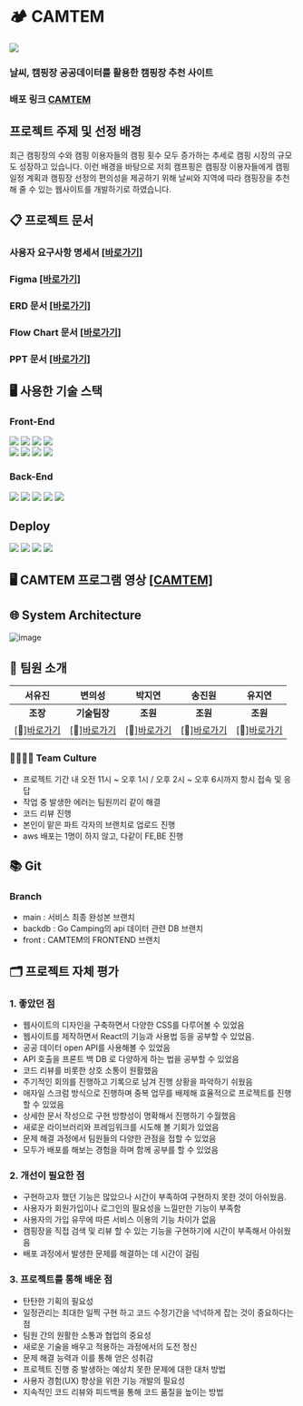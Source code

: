 
# 🏕 CAMTEM 
<img src="https://github.com/hyeran0920/CamTem/assets/50619898/1498b6ad-5aec-45eb-bd7a-44c2e65149cb">

### 날씨, 캠핑장 공공데이터를 활용한 캠핑장 추천 사이트
### 배포 링크 [CAMTEM](http://qusdml123.site/)
## 프로젝트 주제 및 선정 배경

최근 캠핑장의 수와 캠핑 이용자들의 캠핑 횟수 모두 증가하는 추세로 캠핑 시장의 규모도 성장하고 있습니다. 이런 배경을 바탕으로 저희 캠프핑은 캠핑장 이용자들에게 캠핑 일정 계획과 캠핑장 선정의 편의성을 제공하기 위해 날씨와 지역에 따라 캠핑장을 추천해 줄 수 있는 웹사이트를 개발하기로 하였습니다.

## 📋 프로젝트 문서
### 사용자 요구사항 명세서 [[바로가기]](https://docs.google.com/spreadsheets/d/1ftcNHOb9fNEnFJ1aJMT14PjiASkAc0SLzXYaZOVGDag/edit?usp=sharing)
### Figma [[바로가기]](https://www.figma.com/design/qmyoSrg2ofQVP0w38MHFow/Figma-Website-Template---Landing-Page-(Free)-(Community)?node-id=0-88&t=Y1tvTZXDmLaBC0sx-0)
### ERD 문서 [[바로가기]](https://www.erdcloud.com/d/DcPWPFZsbYPKSH32T)
### Flow Chart 문서 [[바로가기]](https://drive.google.com/file/d/12UhbCWpha8bSc_JCTSQO4jzVTy1vviXT/view?usp=sharing)
### PPT 문서 [[바로가기]](https://www.canva.com/design/DAGFuLJojIc/uhV_paz6O5xeYAhjovQMOw/view?utm_content=DAGFuLJojIc&utm_campaign=share_your_design&utm_medium=link&utm_source=shareyourdesignpanel)

## 🖥 사용한 기술 스택
### Front-End
<img src="https://img.shields.io/badge/CSS3-1572B6?style=flat-square&logo=css3&logoColor=white"/> <img src="https://img.shields.io/badge/Bootstrapap-7952B3?style=flat-square&logo=bootstrap&logoColor=white"/> <img src="https://img.shields.io/badge/HTML5-E34F26?style=flat-square&logo=html5&logoColor=white"/> <img src="https://img.shields.io/badge/React-61DAFB?style=flat-square&logo=React&logoColor=black"/><br />
<img src="https://img.shields.io/badge/styled components-DB7093?style=flat-square&logo=styled-components&logoColor=white"/> <img src="https://img.shields.io/badge/JavaScript-F7DF1E?style=flat-square&logo=javascript&logoColor=black"/> <img src="https://img.shields.io/badge/axios-5A29E4?style=flat-square&logo=axios&logoColor=white"/> <img src="https://img.shields.io/badge/redux-764ABC?style=flat-square&logo=redux&logoColor=white"/>

### Back-End
<img src="https://img.shields.io/badge/Spring%20Boot-6DB33F?style=flat-square&logo=Spring%20Boot&logoColor=black"/> <img src="https://img.shields.io/badge/springsecurity-6DB33F?style=flat-square&logo=springsecurity&logoColor=white"/> <img src="https://img.shields.io/badge/java-007396?style=flat-square&logo=java&logoColor=white"/> <img src="https://img.shields.io/badge/MySQL-4479A1?style=flat-square&logo=MySQL&logoColor=white"/> <img src="https://img.shields.io/badge/postman-FF6C37?style=flat-square&logo=postman&logoColor=white"/>

## Deploy
<img src="https://img.shields.io/badge/GitHub-181717?style=flat-square&logo=GitHub&logoColor=white"/> <img src="https://img.shields.io/badge/Amazon AWS-232F3E?style=flat-square&logo=amazonaws&logoColor=white"/> <img src="https://img.shields.io/badge/amazonec2-FF9900?style=flat-square&logo=amazonec2&logoColor=white"/> <img src="https://img.shields.io/badge/amazons3-569A31?style=flat-square&logo=amazons3&logoColor=white"/>

## 🖥 CAMTEM 프로그램 영상 [[CAMTEM]](https://youtu.be/nqh6eN07uvE?si=HU2zsakN3DIAGuFG)

## 🌐 System Architecture
![image](https://github.com/hyeran0920/CamTem/assets/50619898/1757f10a-b600-45c4-bf46-89b8bb4577d8)


## 👥 팀원 소개
|**서유진**|**변의성**|**박지연**|**송진원**|**유지연**| 
|:---:|:---:|:---:|:---:|:---:|
|**조장**|**기술팀장**|**조원**|**조원**|**조원**|
|[🔗][바로가기](https://github.com/hyeran0920)|[🔗][바로가기](https://github.com/uhhhmmman)|[🔗][바로가기](https://github.com/yeonjp)|[🔗][바로가기](https://github.com/jinwonsong)|[🔗][바로가기](https://github.com/JiyeonU)|

### 👨‍👩‍👧‍👦 Team Culture
- 프로젝트 기간 내 오전 11시 ~ 오후 1시 / 오후 2시 ~ 오후 6시까지 항시 접속 및 응답
- 작업 중 발생한 에러는 팀원끼리 같이 해결
- 코드 리뷰 진행
- 본인이 맡은 파트 각자의 브랜치로 업로드 진행
- aws 배포는 1명이 하지 않고, 다같이 FE,BE 진행

## 📚 Git
### Branch
- main : 서비스 최종 완성본 브랜치
- backdb : Go Camping의 api 데이터 관련 DB 브랜치
- front : CAMTEM의 FRONTEND 브랜치

## 🗂 프로젝트 자체 평가
### 1. 좋았던 점
- 웹사이트의 디자인을 구축하면서 다양한 CSS를 다루어볼 수 있었음
- 웹사이트를 제작하면서 React의 기능과 사용법 등을 공부할 수 있었음.
- 공공 데이터 open API를 사용해볼 수 있었음
- API 호출을 프론트 백 DB 로 다양하게 하는 법을 공부할 수 있었음
- 코드 리뷰를 비롯한 상호 소통이 원활했음
- 주기적인 회의를 진행하고 기록으로 남겨 진행 상황을 파악하기 쉬웠음
- 애자일 스크럼 방식으로 진행하며 중복 업무를 배제해 효율적으로 프로젝트를 진행할 수 있었음
- 상세한 문서 작성으로 구현 방향성이 명확해서 진행하기 수월했음
- 새로운 라이브러리와 프레임워크를 시도해 볼 기회가 있었음
- 문제 해결 과정에서 팀원들의 다양한 관점을 접할 수 있었음
- 모두가 배포를 해보는 경험을 하며 함께 공부를 할 수 있었음
### 2. 개선이 필요한 점
- 구현하고자 했던 기능은 많았으나 시간이 부족하여 구현하지 못한 것이 아쉬웠음.
- 사용자가 회원가입이나 로그인의 필요성을 느낄만한 기능이 부족함
- 사용자의 가입 유무에 따른 서비스 이용의 기능 차이가 없음
- 캠핑장을 직접 검색 및 리뷰 할 수 있는 기능을 구현하기에 시간이 부족해서 아쉬웠음
- 배포 과정에서 발생한 문제를 해결하는 데 시간이 걸림
### 3. 프로젝트를 통해 배운 점
- 탄탄한 기획의 필요성
- 일정관리는 최대한 일찍 구현 하고 코드 수정기간을 넉넉하게 잡는 것이 중요하다는 점
- 팀원 간의 원활한 소통과 협업의 중요성
- 새로운 기술을 배우고 적용하는 과정에서의 도전 정신
- 문제 해결 능력과 이를 통해 얻은 성취감
- 프로젝트 진행 중 발생하는 예상치 못한 문제에 대한 대처 방법
- 사용자 경험(UX) 향상을 위한 기능 개발의 필요성
- 지속적인 코드 리뷰와 피드백을 통해 코드 품질을 높이는 방법
